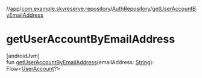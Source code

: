 //[app](../../../index.md)/[com.example.skyreserve.repository](../index.md)/[AuthRepository](index.md)/[getUserAccountByEmailAddress](get-user-account-by-email-address.md)

# getUserAccountByEmailAddress

[androidJvm]\
fun [getUserAccountByEmailAddress](get-user-account-by-email-address.md)(emailAddress: [String](https://kotlinlang.org/api/latest/jvm/stdlib/kotlin/-string/index.html)): Flow&lt;[UserAccount](../../com.example.skyreserve.database.room.entity/-user-account/index.md)?&gt;
